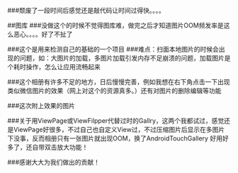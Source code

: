 ###颓废了一段时间后感觉还是敲代码让时间过得快。。。。

##图库
###没做这个的时候不觉得图库难，做完之后才知道图片OOM频发率是这么恶心。。。。好了不扯了

###这个是用来检测自己的基础的一个项目
###难点：扫面本地图片的时候会出现的问题，如：大图片的加载，多图片加载引发内存不足崩溃的问题，加载图片是个耗时操作，怎么让应用流畅起来

###这个相册有许多不足的地方，日后慢慢完善，例如我想在右下角点击一下出现类似微信图片的效果（网上对这个的资源真多。）还有对图片的删除编辑等功能

###这次附上效果的图片

###关于用ViewPage或ViewFilpper代替过时的Gallry，这两个我都试过，感觉还是ViewPage好很多，不过自己也自定义View过，不过压缩图片后显示在多图片下没事，反而相册只有一张图片就出现OOM，换了AndroidTouchGallery 好用好多了，还自带双击放大功能！

###感谢大大为我们做出的贡献！